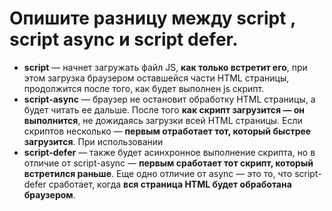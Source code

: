 Опишите разницу между script , script async и script defer.
=====================

* **script** — начнет загружать файл JS, **как только встретит его**, при этом загрузка браузером оставшейся части HTML страницы, продолжится после того, как будет выполнен js скрипт. 
* **script-async** — браузер не остановит обработку HTML страницы, а будет читать ее дальше. После того **как скрипт загрузится — он выполнится**, не дожидаясь загрузки всей HTML страницы. Если скриптов несколько — **первым отработает тот, который быстрее загрузится**. При использовании 
* **script-defer** — также будет асинхронное выполнение скрипта, но в отличие от script-async — **первым сработает тот скрипт, который встретился раньше**. Еще одно отличие от async — это то, что script-defer сработает, когда **вся страница HTML будет обработана браузером**.
